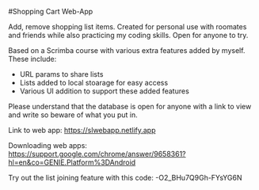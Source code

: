 #Shopping Cart Web-App

Add, remove shopping list items. 
Created for personal use with roomates and friends while also practicing my coding skills. Open for anyone to try. 

Based on a Scrimba course with various extra features added by myself. 
These include: 
- URL params to share lists
- Lists added to local stoarage for easy access
- Various UI addition to support these added features

Please understand that the database is open for anyone with a link to view and write so beware of what you put in. 

Link to web app: https://slwebapp.netlify.app

Downloading web apps: https://support.google.com/chrome/answer/9658361?hl=en&co=GENIE.Platform%3DAndroid

Try out the list joining feature with this code: -O2_BHu7Q9Gh-FYsYG6N
